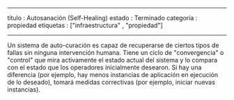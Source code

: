 ---
título : Autosanación (Self-Healing)
estado : Terminado
categoría : propiedad
etiquetas : ["infraestructura" , "propiedad"]
___

Un sistema de auto-curación es capaz de recuperarse de ciertos tipos de fallas sin ninguna intervención humana.
Tiene un ciclo de "convergencia" o "control" que mira activamente el estado actual del sistema y lo compara con el estado que los operadores inicialmente desearon.
Si hay una diferencia (por ejemplo, hay menos instancias de aplicación en ejecución de lo deseado), 
tomará medidas correctivas (por ejemplo, iniciar nuevas instancias).
